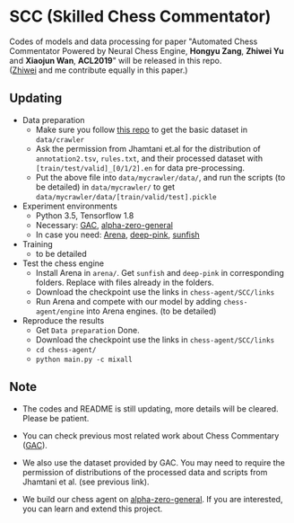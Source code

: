 # SCC (Skilled Chess Commentator)

Codes of models and data processing for paper "Automated Chess Commentator Powered by Neural Chess Engine, **Hongyu Zang**, **Zhiwei Yu** and **Xiaojun Wan**, **ACL2019**" will be released in this repo.  
([Zhiwei](https://github.com/ArleneYuZhiwei) and me contribute equally in this paper.)

## Updating
* Data preparation
    * Make sure you follow [this repo](https://github.com/harsh19/ChessCommentaryGeneration) to get the basic dataset in `data/crawler` 
    * Ask the permission from Jhamtani et.al for the distribution of `annotation2.tsv`, `rules.txt`, and their processed dataset with `[train/test/valid]_[0/1/2].en` for data pre-processing.
    * Put the above file into `data/mycrawler/data/`, and run the scripts (to be detailed) in `data/mycrawler/` to get `data/mycrawler/data/[train/valid/test].pickle`
* Experiment environments
    * Python 3.5, Tensorflow 1.8
    * Necessary: [GAC](https://github.com/harsh19/ChessCommentaryGeneration), [alpha-zero-general](https://github.com/suragnair/alpha-zero-general)
    * In case you need: [Arena](http://www.playwitharena.de/), [deep-pink](https://github.com/erikbern/deep-pink), [sunfish](https://github.com/thomasahle/sunfish)
* Training
    * to be detailed
* Test the chess engine
    * Install Arena in `arena/`. Get `sunfish` and `deep-pink` in corresponding folders. Replace with files already in the folders.
    * Download the checkpoint use the links in `chess-agent/SCC/links`
    * Run Arena and compete with our model by adding `chess-agent/engine` into Arena engines. (to be detailed)
* Reproduce the results
    * Get `Data preparation` Done.
    * Download the checkpoint use the links in `chess-agent/SCC/links`
    * `cd chess-agent/`
    * `python main.py -c mixall`

## Note

* The codes and README is still updating, more details will be cleared. Please be patient.

* You can check previous most related work about Chess Commentary ([GAC](https://github.com/harsh19/ChessCommentaryGeneration)).

* We also use the dataset provided by GAC. You may need to require the permission of distributions of the processed data and scripts from Jhamtani et al. (see previous link).

* We build our chess agent on [alpha-zero-general](https://github.com/suragnair/alpha-zero-general). If you are interested, you can learn and extend this project.
